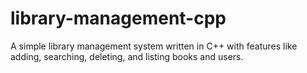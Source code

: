 # library-management-cpp
A simple library management system written in C++ with features like adding, searching, deleting, and listing books and users.

